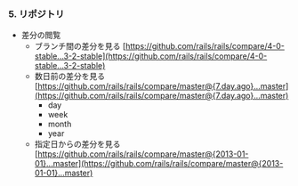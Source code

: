 ### 5. リポジトリ
- 差分の閲覧
  - ブランチ間の差分を見る
    [https://github.com/rails/rails/compare/4-0-stable...3-2-stable](https://github.com/rails/rails/compare/4-0-stable...3-2-stable)
  - 数日前の差分を見る
    [https://github.com/rails/rails/compare/master@{7.day.ago}...master](https://github.com/rails/rails/compare/master@{7.day.ago}...master)
    - day
    - week
    - month
    - year
  - 指定日からの差分を見る
    [https://github.com/rails/rails/compare/master@{2013-01-01}...master](https://github.com/rails/rails/compare/master@{2013-01-01}...master)
